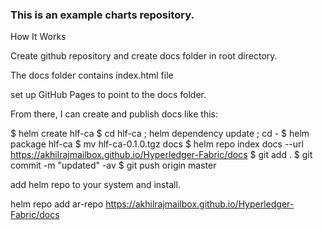 


### This is an example charts repository.

How It Works

Create github repository and create docs folder in root directory.

The docs folder contains index.html file

set up GitHub Pages to point to the docs folder.

From there, I can create and publish docs like this:

$ helm create hlf-ca
$ cd hlf-ca ; helm dependency update ; cd -
$ helm package hlf-ca
$ mv hlf-ca-0.1.0.tgz docs
$ helm repo index docs --url https://akhilrajmailbox.github.io/Hyperledger-Fabric/docs
$ git add .
$ git commit -m "updated" -av
$ git push origin master

add helm repo to your system and install.

helm repo add ar-repo https://akhilrajmailbox.github.io/Hyperledger-Fabric/docs
